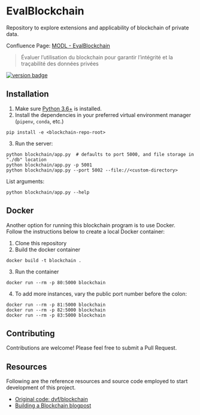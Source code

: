 # EvalBlockchain

Repository to explore extensions and applicability of blockchain of private data. 

Confluence Page: [MODL - EvalBlockchain](https://www.crim.ca/confluence/display/PATR/MODL+-+EvalBlockchain)
> Évaluer l’utilisation du blockchain pour garantir l’intégrité et la traçabilité des données privées


[![version badge](https://img.shields.io/badge/latest%20version-1.0.0-blue)][version-url]

[version-url]: https://www.crim.ca/stash/projects/PATR/repos/MODL-EvalBlockChain?at=refs/tags/0.1.0

## Installation

1. Make sure [Python 3.6+](https://www.python.org/downloads/) is installed. 
2. Install the dependencies in your preferred virtual environment manager (`pipenv`, `conda`, etc.) 

``` shell
pip install -e <blockchain-repo-root> 
```

3. Run the server:
``` shell
python blockchain/app.py  # defaults to port 5000, and file storage in "./db" location 
python blockchain/app.py -p 5001
python blockchain/app.py --port 5002 --file://<custom-directory>
 ```

List arguments: 
``` shell
python blockchain/app.py --help
```
    
## Docker

Another option for running this blockchain program is to use Docker.  
Follow the instructions below to create a local Docker container:

1. Clone this repository
2. Build the docker container

``` shell
docker build -t blockchain .
```

3. Run the container

``` shell
docker run --rm -p 80:5000 blockchain
```

4. To add more instances, vary the public port number before the colon:

``` shell
docker run --rm -p 81:5000 blockchain
docker run --rm -p 82:5000 blockchain
docker run --rm -p 83:5000 blockchain
```

## Contributing

Contributions are welcome! Please feel free to submit a Pull Request.

## Resources

Following are the reference resources and source code employed to start development of this project.

- [Original code: dvf/blockchain](https://github.com/dvf/blockchain)
- [Building a Blockchain blogpost](https://medium.com/p/117428612f46)
